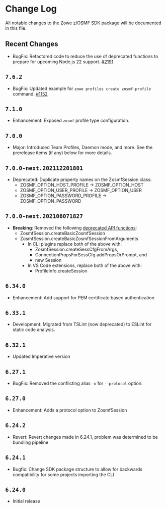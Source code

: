 # Change Log

All notable changes to the Zowe z/OSMF SDK package will be documented in this file.

## Recent Changes

- BugFix: Refactored code to reduce the use of deprecated functions to prepare for upcoming Node.js 22 support. [#2191](https://github.com/zowe/zowe-cli/issues/2191)

## `7.6.2`

- BugFix: Updated example for `zowe profiles create zosmf-profile` command. [#1152](https://github.com/zowe/zowe-cli/issues/1152)

## `7.1.0`

- Enhancement: Exposed `zosmf` profile type configuration.

## `7.0.0`

- Major: Introduced Team Profiles, Daemon mode, and more. See the prerelease items (if any) below for more details.

## `7.0.0-next.202112201801`

- Deprecated: Duplicate property names on the ZosmfSession class:
  - ZOSMF_OPTION_HOST_PROFILE -> ZOSMF_OPTION_HOST
  - ZOSMF_OPTION_USER_PROFILE -> ZOSMF_OPTION_USER
  - ZOSMF_OPTION_PASSWORD_PROFILE -> ZOSMF_OPTION_PASSWORD

## `7.0.0-next.202106071827`

- **Breaking**: Removed the following [deprecated API functions](https://github.com/zowe/zowe-cli/pull/1022):
    - ZosmfSession.createBasicZosmfSession
    - ZosmfSession.createBasicZosmfSessionFromArguments
      - In CLI plugins replace both of the above with:
        - ZosmfSession.createSessCfgFromArgs,
        - ConnectionPropsForSessCfg.addPropsOrPrompt, and
        - new Session
      - In VS Code extensions, replace both of the above with:
        - ProfileInfo.createSession

## `6.34.0`

- Enhancement: Add support for PEM certificate based authentication

## `6.33.1`

- Development: Migrated from TSLint (now deprecated) to ESLint for static code analysis.

## `6.32.1`

- Updated Imperative version

## `6.27.1`

- BugFix: Removed the conflicting alias `-o` for `--protocol` option.

## `6.27.0`

- Enhancement: Adds a protocol option to ZosmfSession

## `6.24.2`

- Revert: Revert changes made in 6.24.1, problem was determined to be bundling pipeline

## `6.24.1`

- Bugfix: Change SDK package structure to allow for backwards compatibility for some projects importing the CLI

## `6.24.0`

- Initial release
